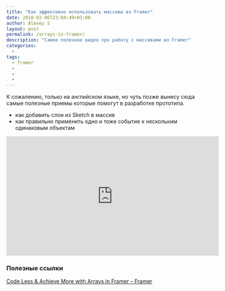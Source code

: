 ```yaml
---
title: "Как эффективно использовать массивы во Framer"
date: 2018-02-06T23:04:49+03:00
author: Alexey S
layout: post
permalink: /arrays-in-framer/
description: "Самое полезное видео про работу с массивами во Framer"
categories:
  - 
tags:
  - framer
  - 
  - 
  - 
---
```

К сожалению, только на английском языке, но чуть позже вынесу сюда самые полезные приемы которые помогут в разработке прототипа.

- как добавить слои из Sketch в массив
- как правильно применить одно и тоже событие к нескольким одинаковым объектам 


<div class="embed-responsive embed-responsive-16by9">
	<iframe width="560" height="315" src="https://www.youtube.com/embed/kJYI4oYrHik?rel=0" frameborder="0" allow="autoplay; encrypted-media" allowfullscreen></iframe>
</div>

### Полезные ссылки

[Code Less & Achieve More with Arrays in Framer – Framer](https://blog.framer.com/code-less-achieve-more-with-arrays-in-framer-c43594d13d59)
